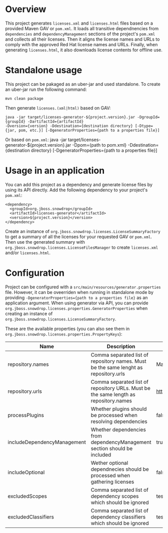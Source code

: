 # Overview
This project generates `licenses.xml` and `licenses.html` files based on a provided Maven GAV or `pom.xml`. It loads all transitive dependnencies from `dependencies` and `dependencyManagement` sections of the project's `pom.xml` and collects all their licenses. Then it aligns the license names and URLs to comply with the approved Red Hat license names and URLs. Finally, when generating `licenses.html`, it also downloads license contents for offline use.

# Standalone usage
This project can be pakaged as an uber-jar and used standalone. To create an uber-jar run the following command:
```
mvn clean package
```

Then generate `licenses.(xml|html)` based on GAV:
```
java -jar target/licenses-generator-${project.version}.jar -DgroupId={groupId} -DartifactId={artifactId}
-Dversion={version} -Ddestination={destination directory} [-Dtype={jar, pom, etc.}] [-DgeneratorProperties={path to a properties file}]
```

Or based on `pom.xml`:
java -jar target/licenses-generator-${project.version}.jar -Dpom={path to pom.xml} -Ddestination={destination directory} [-DgeneratorProperties={path to a properties file}]

# Usage in an application
You can add this project as a dependency and generate license files by using its API directly. Add the following dependency to your project's `pom.xml`:
```
<dependency>
  <groupId>org.jboss.snowdrop</groupId>
  <artifactId>licenses-generator</artifactId>
  <version>${project.version}</version>
</dependency>
```

Create an instance of `org.jboss.snowdrop.licenses.LicenseSummaryFactory` to get a summary of all the licenses for your requested GAV or `pom.xml`. Then use the generated summary with `org.jboss.snowdrop.licenses.LicenseFilesManager` to create `licenses.xml` and/or `licenses.html`.

# Configuration
Project can be configured with a `src/main/resources/generator.properties` file. However, it can be oveerriden when running in standalone mode by providing `-DgeneratorProperties={path to a properties file}` as an application argument. When using generator via API, you can provide `org.jboss.snowdrop.licenses.properties.GeneratorProperties` when creating an instance of `org.jboss.snowdrop.licenses.LicenseSummaryFactory`.

These are the available properties (you can also see them in `org.jboss.snowdrop.licenses.properties.PropertyKeys`):

Name|Description|Default value
---|---|---
repository.names | Comma separated list of repository names. Must be the same lenght as repository.urls | Maven Central
repository.urls | Comma separated list of repository URLs. Must be the same length as repository.names | http://repo1.maven.org/maven2
processPlugins | Whether plugins should be processed when resolving dependencies | false
includeDependencyManagement | Whether dependencies from dependencyManagement section should be included | true
includeOptional | Wether optional dependnecies should be processed when gathering licenses | false
excludedScopes | Comma separated list of dependency scopes which should be ignored | test,system,provided
excludedClassifiers | Comma separated list of dependency classifiers which should be ignored | tests

